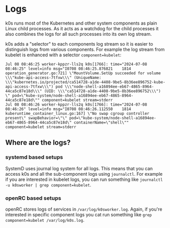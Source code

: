 <!--
SPDX-FileCopyrightText: 2024 k0s authors

SPDX-License-Identifier: CC-BY-SA-4.0
-->

# Logs

k0s runs most of the Kubernetes and other system components as plain Linux child processes. As it acts as a watchdog for the child processes it also combines the logs for all such processes into its own log stream.

k0s adds a "selector" to each components log stream so it is easier to distinguish logs from various components. For example the log stream from kubelet is enhanced with a selector `component=kubelet`:

```text
Jul 08 08:46:25 worker-kppzr-lls2q k0s[1766]: time="2024-07-08 08:46:25" level=info msg="I0708 08:46:25.876821    1814 operation_generator.go:721] \"MountVolume.SetUp succeeded for volume \\\"kube-api-access-7tfxw\\\" (UniqueName: \\\"kubernetes.io/projected/ca514728-a1de-4408-9be5-8b36ee896752-kube-api-access-7tfxw\\\") pod \\\"node-shell-a16894ee-eb67-4865-8964-44ca5c87e18d\\\" (UID: \\\"ca514728-a1de-4408-9be5-8b36ee896752\\\") \" pod=\"kube-system/node-shell-a16894ee-eb67-4865-8964-44ca5c87e18d\"" component=kubelet stream=stderr
Jul 08 08:46:26 worker-kppzr-lls2q k0s[1766]: time="2024-07-08 08:46:26" level=info msg="I0708 08:46:26.112550    1814 kuberuntime_container_linux.go:167] \"No swap cgroup controller present\" swapBehavior=\"\" pod=\"kube-system/node-shell-a16894ee-eb67-4865-8964-44ca5c87e18d\" containerName=\"shell\"" component=kubelet stream=stderr
```

## Where are the logs?

### systemd based setups

SystemD uses journal log system for all logs. This means that you can access k0s and all the sub-component logs using `journalctl`. For example if you are interested in kubelet logs, you can run something like `journalctl -u k0sworker | grep component=kubelet`.

### openRC based setups

openRC stores logs of services in `/var/log/k0sworker.log`. Again, if you're interested in specific component logs you cat run something like `grep component=kubelet /var/log/k0s.log`.
